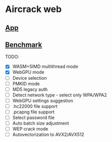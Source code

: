 # Aircrack web

## [App](https://georg95.github.io/aircrack-web/index.html)
## [Benchmark](https://georg95.github.io/aircrack-web/benchmark.html)

TODO:

- [x] WASM+SIMD multithread mode
- [x] WebGPU mode
- [ ] Device selection
- [ ] PMKID mode
- [ ] MD5 legacy auth
- [ ] Detect network type - select only WPA/WPA2
- [ ] WebGPU settings suggestion
- [ ] .hc22000 file support
- [ ] .pcapng file support
- [ ] Select password file
- [ ] Auto batch size adjustment
- [ ] WEP crack mode
- [ ] Autovectorization to AVX2/AVX512
